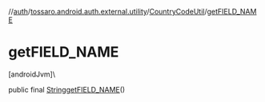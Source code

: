 //[auth](../../../index.md)/[tossaro.android.auth.external.utility](../index.md)/[CountryCodeUtil](index.md)/[getFIELD_NAME](get-f-i-e-l-d_-n-a-m-e.md)

# getFIELD_NAME

[androidJvm]\

public final [String](https://developer.android.com/reference/kotlin/java/lang/String.html)[getFIELD_NAME](get-f-i-e-l-d_-n-a-m-e.md)()
